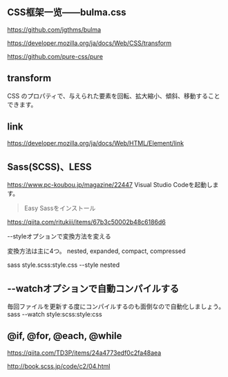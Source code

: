 ## CSS框架一览——bulma.css
https://github.com/jgthms/bulma

https://developer.mozilla.org/ja/docs/Web/CSS/transform


https://github.com/pure-css/pure

## transform 
CSS のプロパティで、与えられた要素を回転、拡大縮小、傾斜、移動することできます。

## link
https://developer.mozilla.org/ja/docs/Web/HTML/Element/link

## Sass(SCSS)、LESS
https://www.pc-koubou.jp/magazine/22447
Visual Studio Codeを起動します。
>Easy Sassをインストール

https://qiita.com/ritukiii/items/67b3c50002b48c6186d6

--styleオプションで変換方法を変える

変換方法は主に4つ。
nested, expanded, compact, compressed

sass style.scss:style.css --style nested

## --watchオプションで自動コンパイルする

毎回ファイルを更新する度にコンパイルするのも面倒なので自動化しましょう。
sass --watch style:scss:style:css

## @if, @for, @each, @while
https://qiita.com/TD3P/items/24a4773edf0c2fa48aea

http://book.scss.jp/code/c2/04.html
